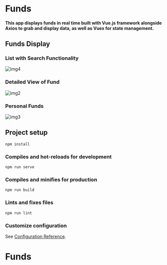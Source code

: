 # Funds
#### This app displays funds in real time built with Vue.js framework alongside Axios to grab and display data, as well as Vuex for state management.

## Funds Display
### List with Search Functionality
![img4](https://user-images.githubusercontent.com/26203082/85627989-63180400-b63d-11ea-91e2-168eab2345da.PNG)

### Detailed View of Fund
![img2](https://user-images.githubusercontent.com/26203082/85628222-c4d86e00-b63d-11ea-861b-e8cfcaffca65.PNG)

### Personal Funds
![img3](https://user-images.githubusercontent.com/26203082/85628229-c7d35e80-b63d-11ea-9377-26d9348908dc.PNG)


## Project setup
```
npm install
```

### Compiles and hot-reloads for development
```
npm run serve
```

### Compiles and minifies for production
```
npm run build
```

### Lints and fixes files
```
npm run lint
```

### Customize configuration
See [Configuration Reference](https://cli.vuejs.org/config/).
# Funds
